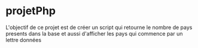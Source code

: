 # projetPhp
L'objectif de ce projet  est de créer un script qui retourne le nombre de pays presents dans la base et aussi d'afficher les pays qui commence
par un lettre données 

